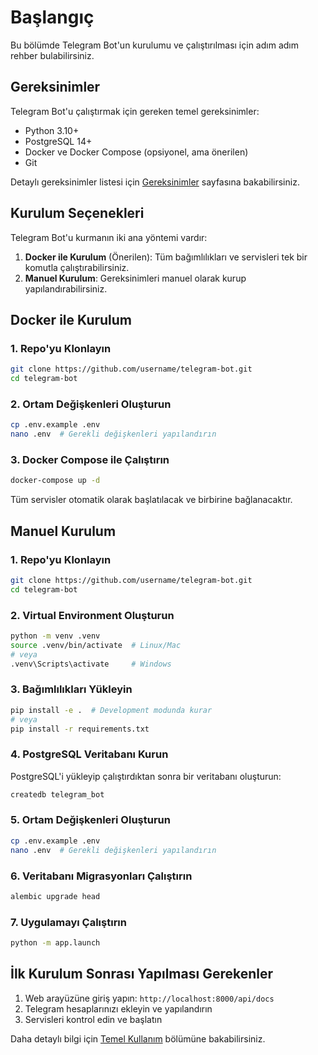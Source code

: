# Başlangıç

Bu bölümde Telegram Bot'un kurulumu ve çalıştırılması için adım adım rehber bulabilirsiniz.

## Gereksinimler

Telegram Bot'u çalıştırmak için gereken temel gereksinimler:

- Python 3.10+
- PostgreSQL 14+
- Docker ve Docker Compose (opsiyonel, ama önerilen)
- Git

Detaylı gereksinimler listesi için [Gereksinimler](gereksinimler.md) sayfasına bakabilirsiniz.

## Kurulum Seçenekleri

Telegram Bot'u kurmanın iki ana yöntemi vardır:

1. **Docker ile Kurulum** (Önerilen): Tüm bağımlılıkları ve servisleri tek bir komutla çalıştırabilirsiniz.
2. **Manuel Kurulum**: Gereksinimleri manuel olarak kurup yapılandırabilirsiniz.

## Docker ile Kurulum

### 1. Repo'yu Klonlayın

```bash
git clone https://github.com/username/telegram-bot.git
cd telegram-bot
```

### 2. Ortam Değişkenleri Oluşturun

```bash
cp .env.example .env
nano .env  # Gerekli değişkenleri yapılandırın
```

### 3. Docker Compose ile Çalıştırın

```bash
docker-compose up -d
```

Tüm servisler otomatik olarak başlatılacak ve birbirine bağlanacaktır.

## Manuel Kurulum

### 1. Repo'yu Klonlayın

```bash
git clone https://github.com/username/telegram-bot.git
cd telegram-bot
```

### 2. Virtual Environment Oluşturun

```bash
python -m venv .venv
source .venv/bin/activate  # Linux/Mac
# veya
.venv\Scripts\activate     # Windows
```

### 3. Bağımlılıkları Yükleyin

```bash
pip install -e .  # Development modunda kurar
# veya
pip install -r requirements.txt
```

### 4. PostgreSQL Veritabanı Kurun

PostgreSQL'i yükleyip çalıştırdıktan sonra bir veritabanı oluşturun:

```bash
createdb telegram_bot
```

### 5. Ortam Değişkenleri Oluşturun

```bash
cp .env.example .env
nano .env  # Gerekli değişkenleri yapılandırın
```

### 6. Veritabanı Migrasyonları Çalıştırın

```bash
alembic upgrade head
```

### 7. Uygulamayı Çalıştırın

```bash
python -m app.launch
```

## İlk Kurulum Sonrası Yapılması Gerekenler

1. Web arayüzüne giriş yapın: `http://localhost:8000/api/docs`
2. Telegram hesaplarınızı ekleyin ve yapılandırın
3. Servisleri kontrol edin ve başlatın

Daha detaylı bilgi için [Temel Kullanım](../kullanim/temel.md) bölümüne bakabilirsiniz. 